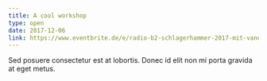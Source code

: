 ```yaml
---
title: A cool workshop
type: open
date: 2017-12-06
link: https://www.eventbrite.de/e/radio-b2-schlagerhammer-2017-mit-vanessa-mai-dj-otzi-fantasy-voxxclub-costa-cordalis-uvm-tickets-29739918898?aff=ehomecard
---
```


Sed posuere consectetur est at lobortis. Donec id elit non mi porta gravida at eget metus.
